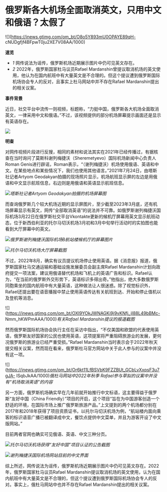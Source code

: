# 俄罗斯各大机场全面取消英文，只用中文和俄语？太假了

![](https://inews.gtimg.com/om_bt/O8o5Y893mU0OPAYE89qH-
cNUDgfjf4BFpwT0ju2XE7V08AA/1000)

**速览**

  * _1_ 网传说法为谣传，俄罗斯机场近期展示图片中仍可见英文存在。
  * _2_ 2022年，俄罗斯国家杜马议员Rafael Mardanshin曾提议取消机场的英文使用，他认为在国内航班中有大量英文是不合理的。但这个提议遭到俄罗斯国际机场协会专人的反对，且事实上杜马网站中并不存在Rafael Mardanshin提出的相关议案。

**事件背景**

近日，社交平台中流传一则视频，标题称，“力挺中国，俄罗斯各大机场全面取消英文，一律采用中文和俄语。”不过，该视频提供的部分机场屏幕提示画面还是显示有英语存在。

![](https://inews.gtimg.com/om_bt/OZKzEPiI_2rjw3usy_0EhKqptFApBwRu7nkrcqZb4UIh0AA/1000)

**明查**

对网传视频片段进行反搜，相同的素材和说法其实在2021年已经传播过，有据核查在当时询问了莫斯科谢列梅捷沃（Sheremetyevo）国际机场新闻中心负责人Roman
Genis进行辟谣，Roman表示，“（谢列梅捷沃）机场使用俄语、英语和中文。在某些地点和某些情况下，我们也使用其他语言。”2021年7月24日，由塔斯社记者Artyom
Geodakyan拍摄的现场照片显示，机场航班显示屏的左边是用俄语和中文显示航班信息，右边则是用俄语和英语显示航班信息。

![](https://inews.gtimg.com/om_bt/OIiMEltyluBfMNU3YsGa1gTBLOmTCxqy8sYlP10J7cLBQAA/1000)_塔斯社记者Artyom
Geodakyan拍摄的机场屏幕图_

而查询俄罗斯几个较大机场近期的显示屏图片，至少截至2023年3月底，还有机场屏幕显示有英文，网传“全部取消英语”的说法并不可靠。如俄罗斯谢列梅捷沃国际机场3月22日在俄罗斯社交平台Vkontakte更新的候机厅屏幕用英文显示航班动态，位于新西伯利亚的托尔马切沃机场3月初和3月中旬举行活动时的实拍图也能看到大厅屏幕中的英文。

![](https://inews.gtimg.com/om_bt/OPcGn9eTAldWlsNc91eP0UCj09COBixJlSuJOVAHuZ60AAA/1000)_俄罗斯谢列梅捷沃国际机场B航站楼候机厅的屏幕图片_

![](https://inews.gtimg.com/om_bt/Oe8adnkyVI1-3uF7FreTJEcIw8H1CK22kcgHUn1N_lfzIAA/1000)_托尔马切沃机场大厅屏幕截图_

不过，2022年8月，确实有议员提议机场停止使用英语。据《消息报》报道，俄罗斯国家杜马交通运输和基础设施发展委员会副主席Rafael
Mardanshin计划向政府提交一项法案，建议用俄语替代机场和飞机上的英语广告和标识。Rafael认为，“在当前的俄罗斯外交形势下，英语标识多得出奇。”他指出，绝大多数俄罗斯同胞乘坐的国内航班中有大量英语，这种做法让人很迷惑。除了视觉标识外，Rafael还提出要在语音播报中禁止使用英语传达有关航班到达、开始和停止值机以及登机等消息。

![](https://inews.gtimg.com/om_bt/OXI9YOkJWNAGKi9j9vKNfj_jI88L49bBMc-
Nmm_hKWPmAAA/1000)_有关Rafael Mardanshin提议的报道截图_

然而俄罗斯国际机场协会执行主任在采访中指出，“不仅美国和欧盟的代表使用英语，俄罗斯友好国家的公民也使用英语，这项提案将严重阻碍旅游业的发展，更何况俄罗斯的旅游业已经严重受损。”Rafael
Mardanshin当时表示会于2022年秋天提交相关议案，然而现在看来，俄罗斯杜马官方网站中关于此人参与的议案中并没有这一项。

![](https://inews.gtimg.com/om_bt/Or6kt11LfBSVbK9FZZBUt_GCbLvXxpsF3u7gJA-
ISqbJkAA/1000)_俄杜马网站中2022年秋季 Rafael参与草拟的议案中并没有“机场取消英语”的内容_

另一方面，俄罗斯机场确实早在几年前就开始推行中文标语，这主要得益于俄罗斯“友好中国（China
Friendly）”项目的开启，这个项目“旨在为中国游客创造一个舒适的环境，在国际市场上推广俄罗斯旅游产品。”上文提到的两个机场都分别在2017年和2018年获得了项目资质证书，以托尔马切沃机场为例，“航站楼内面向乘客的标识语音广播已被翻译成中文，餐饮点提供中文菜单，并且为游客开设了中文版网站。”

目前两者官网也确实可见俄语、英语、中文三种分页。

![](https://inews.gtimg.com/om_bt/O6iEAfls7Ast12p1HfW5iiIfiNED6NBMXxLhT9TymVmIgAA/1000)_托尔马切沃机场获得“友好中国”项目认证的公告截图_

![](https://inews.gtimg.com/om_bt/O72FLfcl83ODnjRVwxDowdwNZF36L76eUwBYS46pjvDCUAA/1000)_谢列梅捷沃国际机场网站目前的中文界面_

综上所述，网传说法为谣传，俄罗斯机场近期展示图片中仍可见英文存在。2022年，俄罗斯国家杜马议员Rafael
Mardanshin提议取消机场的英文使用，认为在国内航班中有大量英文是不合理的，但这个提议遭到俄罗斯国际机场协会专人的反对。事实上，俄杜马网站中也并不存在Rafael
Mardanshin提出的相关议案。

